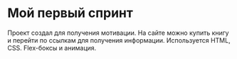 # Мой первый спринт
Проект создал для получения мотивации. На сайте можно купить книгу и перейти по ссылкам для получения информации.
Используется HTML, CSS. Flex-боксы и анимация.

